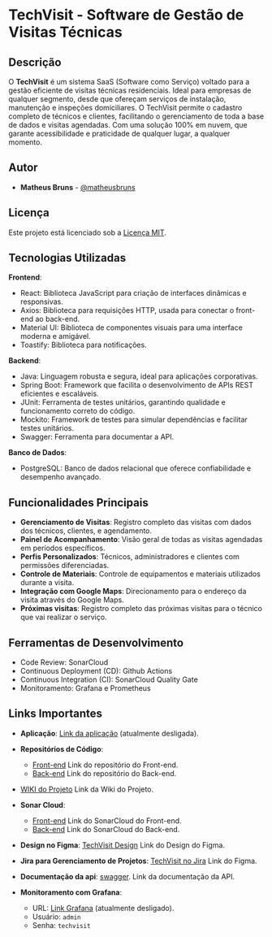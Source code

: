 # TechVisit - Software de Gestão de Visitas Técnicas

## Descrição
O **TechVisit** é um sistema SaaS (Software como Serviço) voltado para a gestão eficiente de visitas técnicas residenciais. Ideal para empresas de qualquer segmento, desde que ofereçam serviços de instalação, manutenção e inspeções domiciliares. O TechVisit permite o cadastro completo de técnicos e clientes, facilitando o gerenciamento de toda a base de dados e visitas agendadas. Com uma solução 100% em nuvem, que garante acessibilidade e praticidade de qualquer lugar, a qualquer momento.​

## Autor
- **Matheus Bruns** - [@matheusbruns](https://github.com/matheusbruns)  

## Licença
Este projeto está licenciado sob a [Licença MIT](LICENSE).



## Tecnologias Utilizadas

**Frontend**:
  - React: Biblioteca JavaScript para criação de interfaces dinâmicas e responsivas.  ​
  - Axios: Biblioteca para requisições HTTP, usada para conectar o front-end ao back-end.​
  - Material UI: Biblioteca de componentes visuais para uma interface moderna e amigável.​
  - Toastify: Biblioteca para notificações.

**Backend**:
  - Java: Linguagem robusta e segura, ideal para aplicações corporativas. ​
  - Spring Boot: Framework que facilita o desenvolvimento de APIs REST eficientes e escaláveis.​
  - JUnit: Ferramenta de testes unitários, garantindo qualidade e funcionamento correto do código.​
  - Mockito: Framework de testes para simular dependências e facilitar testes unitários.​
  - Swagger: Ferramenta para documentar a API.

**Banco de Dados**:
  - PostgreSQL: Banco de dados relacional que oferece confiabilidade e desempenho avançado.

## Funcionalidades Principais

- **Gerenciamento de Visitas**: Registro completo das visitas com dados dos técnicos, clientes, e agendamento.
- **Painel de Acompanhamento**: Visão geral de todas as visitas agendadas em períodos específicos.
- **Perfis Personalizados**: Técnicos, administradores e clientes com permissões diferenciadas.
- **Controle de Materiais**: Controle de equipamentos e materiais utilizados durante a visita.
- **Integração com Google Maps**: Direcionamento para o endereço da visita através do Google Maps.
- **Próximas visitas**: Registro completo das próximas visitas para o técnico que vai realizar o serviço.

## Ferramentas de Desenvolvimento
- Code Review: SonarCloud
- Continuous Deployment (CD): Github Actions
- Continuous Integration (CI): SonarCloud Quality Gate
- Monitoramento: Grafana e Prometheus

## Links Importantes

- **Aplicação**: [Link da aplicação](https://techvisit.tech) (atualmente desligada).
- **Repositórios de Código**:
  - [Front-end](https://github.com/matheusbruns/techvisit-front) Link do repositório do Front-end.
  - [Back-end](https://github.com/matheusbruns/techvisit-back) Link do repositório do Back-end.
    
- [WIKI do Projeto](https://github.com/matheusbruns/techvisit/wiki) Link da Wiki do Projeto.
- **Sonar Cloud**:
  - [Front-end](https://sonarcloud.io/summary/overall?id=matheusbruns_techvisit-front) Link do SonarCloud do Front-end.
  - [Back-end](https://sonarcloud.io/summary/overall?id=matheusbruns_techvisit-back) Link do SonarCloud do Back-end.
- **Design no Figma**: [TechVisit Design](https://www.figma.com/design/lZ4HjgSyZsHrtx2dtEJwjS/TECHVISIT?node-id=0-1&node-type=CANVAS&t=P3WGQfd1JX6dZ9vb-0) Link do Design do Figma.
- **Jira para Gerenciamento de Projetos**: [TechVisit no Jira](https://matheusbruns.atlassian.net/jira/software/projects/TECH/list) Link do Figma.
- **Documentação da api**: [swagger](https://techvisit.tech/api/swagger-ui/index.html). Link da documentação da API.
- **Monitoramento com Grafana**:
  - URL: [Link Grafana](http://3.23.158.137:3000) (atualmente desligado).
  - Usuário: `admin`
  - Senha: `techvisit`
